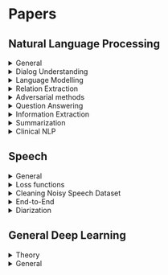 Papers
=================


## Natural Language Processing


<details><summary> General </summary>

[Natural Language Processing with Small Feed-Forward Networks](https://arxiv.org/pdf/1708.00214v1.pdf) (google 2017)

Shows that small shallow ffNN can achieve good results
Uses character embedding rather than word

**Explores:**  
Quantization  
Bloom Mapped word clusters  :punch:  
Selected features: character bigram features :punch:  
Pipelining(Using an auxiliary task)  

**For Diff NLP tasks**  
Language Identification  
POS tagging  
Word Segmentation  
Preordering  

[To Tune or Not to Tune?
Adapting Pretrained Representations to Diverse Tasks](https://www.aclweb.org/anthology/W19-4302.pdf) (Allen AI 2019)

 Notes:
- Compares finetunning and pretraining (combination of hidden layers reps) of ELMO and BERT for variety of tasks.
- Pretraining is better for ELMo and reverse is true for BERT when there is difference in alignment of source and target tasks,
	-  Measured similarity between target domains and source using Jensen-Shannon divergence based on term distributions
- No significant difference between them when the tasks are aligned
- Additional parameters (BILSTM final layer) help pretraining but hurt finetunning
- During finetunning they also looks at how each layer's rep change over time compared to pretrained rep; measured using:
	- diagnostic classifier:
		- classifier at each layer's representation
	- mutual informations (feasible with recent MI estimator ensemble dependency graph estimator (EDGE; 2018))
		- MI for single sentence classification if concentrated in the last layer
		- It gradually develop for pair sentence classification task
- Claims that LSTM are not good for pari sentence classficaiton task

</details>

<!--- --------------------------------- --------------------------------- --------------------------------- --------------------------------- --------------------------------- --------------------------------- --------------------------------- --->


<details><summary> Dialog Understanding </summary>
	
Dialog dataset:

- DSTC:
	- https://www.microsoft.com/en-us/research/event/dialog-state-tracking-challenge/
	- both human-human/computer dialogs (microsoft, 2017?)
	- with some disfluencies
- Coached Conversational Preference Elicitation (CCPE) (google, 2019):
	- https://ai.googleblog.com/2019/09/announcing-two-new-natural-language.html?m=1
	- human - human (personal assistant)
	- conversations about people’s movie preferences
	- include errors and disfluencies
	- collected using wizard of oz method
- Taskmaster-1 English dialog datasets (google, 2019):
	-  https://ai.googleblog.com/2019/09/announcing-two-new-natural-language.html?m=1
	- 7.7k written “self-dialog” entries and ~5.5k 2-person, spoken dialogs
	- human - human (personal assistant)
	- conversations about people’s movie preferences, ride ordering ...
	- include errors and disfluencies
	- collected using wizard of oz method
	- also have single human conversation (for managing cost, diversity, volume)
	
[Modelling and Detecting Decisions in Multi-party Dialogue](https://www.aclweb.org/anthology/W08-0125) (stanford 2008)

Related work:
- action words detection (Purver et al., 2007)
- detecting decisions Hsueh and Moore (2007b)

Propose a hierachial approach to detect subclasses and combine them
"Our
scheme distinguishes among three main decision dialogue act (DDA) classes: issue (I), resolution (R),
and agreement (A). Class R is further subdivided into
resolution proposal (RP) and resolution restatement
(RR). "

1 ."We first train one independent sub-classifier for
the identification of each of our DDA classes,
using features derived from the properties of
the utterances in context"

2. "To detect decision sub-dialogues, we then train
a super-classifier, whose features are the hypothesized class labels and confidence scores from the sub-classifiers, over a suitable window." "The super-classifier is then able to “correct” the
DDA classes hypothesized by the sub-classifiers on
the basis of richer contextual information: if a DA is
classified as positive by a sub-classifier, but negative
by the super-classifier, then this sub-classification is
“corrected”, i.e. it is changed to negative"

40 meetings from AMI corpus were labelled. Used features like Utterance, Prosodic, DA (AMI dialog acts), Speaker and Context.
Assume we have information on speaker labels, general dialog acts.

</details>

<!--- --------------------------------- --------------------------------- --------------------------------- --------------------------------- --------------------------------- --------------------------------- --------------------------------- --->



<details><summary> Language Modelling </summary>

- **Types**
	- Auto Regressive
		- Use multiplicative factorization to model prob.
		- Unidirectional
		- Examples:
			- GPT
			- Transformer-XL
	- Denoising
		- Introduces noise to model prob.
		- Sometimes use conditional independence assumption when having more than one corrupted inputs
		- Examples:
			- Bert
	- AR + Denoising
		- Examples:
			- XLNet

- **Important Ones**
	- ELMO
		- Pros
		- Cons
			- concatenate forward and backward language models in a shallow manner, which is not sufficient for modeling deep interactions between the two directio


[Deep contextualized word representations](https://arxiv.org/pdf/1802.05365.pdf) (Allen, 2018)
- The embeddings are learned functions of bi-directional LM
- Coupled LM (forward + backward) objective function is used to capture context-dependent representations
- Exposing all the internal representation of the model makes it flexible in choosing the correct level of representation for the task

Related work:
- ELMo outperforms CoVe which computes contextualized representations using neural machine translation encoder
- ELMo switches between different words ends seamlessly unlike previous work which switch by classify each word into different sense before finding the vector 
 
Working:
- Similar to previous work, we start by context independent representations via CNN over characters.  
- Then we use bi-directional LSTM layers to find the probability of predicting token k given context with softmax
- Task-specific representations are then created using hidden vector representations LSTM layers, these are concatenated with CNN representations to get task enhanced ELMo vectors
- Dropbox, residual connections and weight regulations are used during training

In some cases:
- For the ones with attention in task-RNN, when adding task specific representation to the final output layer of task-RNN helps improve the performance
- Fine tuning bidirectional LM on domain specific data leads to significant drop in perplexity and increase in downstream task performance.

Different downstream tasks prefer different LSTM layer’s output (depending on the nature of the task)

[Attention Is All You Need](https://arxiv.org/abs/1706.03762) (Google 2017)

Model:
- encoder: multi-attention + residual + ff
- decoder: decoder multi-attention + residual + encoder-decoder multiattention + position-wise ff
	- decoder self-attention:
		- modified to prevent attending subsequent positions (Maksing)
		- output embeddigns are offest by one => uses knowledge from output positions <i
- Position-wise FF is more like 1-d conv layer
- softmax: 
	- embedder share weight with pre-softmax layer
- scaled dot product attention
	- Q, K, V are linear projections of hidden state sequences
	- ith attention head (output value) if calculating by again liearly projecting Q, K, V to a lower dimentions space, then calculating attention
	- all the heads are concatenated and projected to get the final value
	- encoder-decoder attention uses Q from decoder and K, V from encoder
- sinusoidal position embedding (better to handle longer input during testing)
	- gives model temporal cues or bias on where to attend
	- added to the input embeedings at the bottom of the encoder-decoder stack (encoder's input)
- dropout: residual dropout and while adding position encoding with embeddings
- label smoothing: helps accuraccy but not perplexity :punch:

Testing:
- sometimes use checkpoint averaging during testing :punch:
- performs well on machine translation and english consistuency parsing 
- better than encoder-decoder and conv models
- base model dim=512 N=6
- large model dim=1024 N=6
- higher/lower number of multi-head is bad
- dropout helps

[Transformer-XL: Attentive Language Models Beyond a Fixed-Length Context](https://arxiv.org/abs/1901.02860) (Google, CMU, 2019)

Aim:
- solve context fragmentation
- 80% longer context thatn RNNs

Notes:
- cacheing hidden states is analogous to memory networks
- freeze (stop gradient) of previous segment's hidden state at layer n-1 is used along with current segment's hidden state at layer n-1 (concat) in layer n.
	- hence maximum length of the context is propotional to the number of layers = O(NxL)
- using relative positional embedding instead of absolute to incorporate the information about different segments.
	- to do this we add the relative positional embeddings directly to the attention
	- modified with matrix algebra
	
Questions:
- use cached hidden states for both encoder and decoder?


Related work:
- speeding up softmax graves 2016a :punch:
- enridhing ouptut distribution 
- improving regularization and optimization algorithm
- LSTM uses 200 context words on average



</details>


<!--- --------------------------------- --------------------------------- --------------------------------- --------------------------------- --------------------------------- --------------------------------- --------------------------------- --->




<details><summary> Relation Extraction </summary>
https://arxiv.org/pdf/1606.09370.pdf
https://github.com/thunlp/NREPapers
</details>



<!--- --------------------------------- --------------------------------- --------------------------------- --------------------------------- --------------------------------- --------------------------------- --------------------------------- --->



<details><summary> Adversarial methods </summary>

[ADVERSARIAL TRAINING METHODS FOR SEMI-SUPERVISED TEXT CLASSIFICATION](https://openreview.net/pdf?id=r1X3g2_xl) (2017, Google Brain and Kyoto Univ)

Notes:
- use adversatial sample and virtual adversarial samples to regularize.
- adversatial sample: adding a peturbation r, that max p(y|x+r;theta)
	- making model robust to worst case peturbation at x
	- use linearization to solve for x using gradient descent
- vir. adversatial sample: adding a peturbation r, that max KL [p(.|x;theta) || p(.|x+r;theta)]
	- make the model resistant to perturbations in directions to which it is most sensitive on the current model
	- solve with approximation using back prop.
- applied on word embeddings instead of words since they are discrete


Analysis:
- The embeddinds are able to push the distance between workds like good and bad
- increases the model's performance marginally
- better than applying random noise 
	- random noise on average are orthogaonal to cost which hwere we maximize the cost with peturbations
- Adversarial is better than vir. Adversarial if the input is noisy/small
- vir. Adversarial is better on other cases (observed in a secret work) calculated in an unsupervised way
- combining both improves better than individual increases

Related work:
- "Adversarial and virtual adversarial training resemble some semi-supervised or transductive SVM
approaches (Joachims, 1999; Chapelle & Zien, 2005; Collobert et al., 2006; Belkin et al., 2006) in
that both families of methods push the decision boundary far from training examples (or in the case
of transductive SVMs, test examples). However, adversarial training methods insist on margins on
the input space , while SVMs insist on margins on the feature space defined by the kernel function.
This property allows adversarial training methods to achieve the models with a more flexible function
on the space where the margins are imposed"


</details>
<!--- --------------------------------- --------------------------------- --------------------------------- --------------------------------- --------------------------------- --------------------------------- --------------------------------- --->


<details><summary> Question Answering </summary>
	
Metrics:
- Answer Generation (span)
	- F1
	- EM
- Answer Generation (abstractive)
	- Rouge-L
	- Phrase aware evaluations (pa-BLUE)
	-  the cosine similarity
between bag-of-words embedding of the query and
the candidate span using pre-trained GloVe word
embeddings
- Question Generation
	- Blue
	- QA_F1
	- PPL
- Numeric Answers:
	- F1

Datasets:
- Narrative QA
	- Human generated
- SQuaD/SearchQA
	- span
- DuReader
	- Human Generated
- MS MARCO
	- Human Generated
- Race/ARC
	- Multiple Choice
- MultiQA
	- ?
- QUOREF:
	- Span
- TREC: QA and Question  Classification
	- https://cogcomp.seas.upenn.edu/Data/QA/QC/
	- https://cogcomp.seas.upenn.edu/Data/QA/

In light of recent work exposing predictive artifacts in crowdsourced NLP datasets (Gururangan
et al., 2018; Kaushik and Lipton, 2018, inter alia),
we estimate the effect of predictive artifacts by
training BERT QA and XLNet QA to predict a single start and end index given only the passage as
input (passage-only).


[A Generative Approach to Question Answering](https://arxiv.org/pdf/1711.06238.pdf) (Microsoft, 2018)

Notes:
- pointer generator applied to QA
- abstractive QA
- Uses GRU instead of LSTM


[Learning to Collaborate for Question Answering and Asking](https://www.aclweb.org/anthology/N18-1141/) (Microsoft, 2018)

Notes:
- use QG to improve QA 
- use QA to improve QG
- generalizing GAN and GDAN
:punch:

[GENERATIVE QUESTION ANSWERING: LEARNING TO
ANSWER THE WHOLE QUESTION](https://openreview.net/pdf?id=Bkx0RjA9tX) (FB, 2019)

Notes
- generative models of joint distribution of questions and answers.
- trained to expain the whole question
- learn priors over answers, generate question given answer (conditional lm)
- works on text and image domains
- using a biased training data model works well on adversarial testing data

:punch:

[Adversarial Domain Adaptation for Machine Reading Comprehension](https://arxiv.org/pdf/1908.09209.pdf) (Microsoft, 2019)

Unsupervised domain transfer
Notes:
- Generate pseudo question for unlabelled passages
- domain classifier

Models:
- pointer gen for question generations
- span based answer classifier
- binary discriminator for Domain classifier

[SynNet](https://arxiv.org/abs/1706.09789) (Microsoft, 2017)

[DYNAMIC COATTENTION NETWORKS FOR QUESTION ANSWERING](https://arxiv.org/pdf/1611.01604.pdf) (salesforce research, 2018)

The paper claims that previously proposed single-pass nature models does not recover from local maximas.

Network:
- Dynamic attention Network fuse codependent representation of question and document 
- Dynamic Point decoder iterate over potential answer spans  
- has a big improvement on squad dataset  
 
Implementation:
- The question and passage share the same lstm encoder  
- the question encodings are non-linearly projected to account for variation in the encoding spaces
- Coattention mechanism attends over the question and document simultaneously then finally fuse their attention contexts  
- Coattention was previously proposed in 2016 
- Dynamic decoder is similar to a state machine whose state is maintained by a lstm-based encoder 
- “During each iteration, the decoder updates its state taking into account the coattention encoding corresponding to current estimates of the start and end positions, and produces, via a multilayer neural network, new estimates of the start and end positions” 
- Highway maxout network which is a combination of previously proposed MaxOut networks in 2013 and Highway networks in 2015.
- “The intuition behind using such model is that the QA task consists of multiple question types and document topics. These variations may require different models to estimate the answer span. Maxout provides a simple and effective way to pool across multiple model variations.”

Notes:
- Sentinel vectors are randomly initialized and optimized during training :punch:
- Dropouts where used 
- “There is no notable performance degradation for longer documents and questions contrary to our expectations. “
- “The DCN, like other models, is adept at “when” questions and struggles with the more complex “why” questions.”
- “we observe that when the model is wrong, its mistakes tend to have the correct “answer type” (eg. person for a “who” question, method for a “how” question) and the answer boundaries encapsulate a well-defined phrase.”

Related work:
- Dynamic chunk reader (2016):
	- “A neural reading comprehension model that extracts a set of answer candidates of variable lengths from the document and ranks them to answer the question.”
	- 71.0 % in squad


	
[MACHINE COMPREHENSION USING MATCH-LSTM AND ANSWER POINTER](https://arxiv.org/pdf/1608.07905.pdf) (singapore management univ. 2017)

 64.7 exact match score, word level F1 73.7% with single model on SQuAD dataset

- Match lstm model was originally proposed for textual entailment problem.
- Here we choose the question as the premise and the  passage has the hypothesis.
- After the match lstm, they use pointers via a sequence model or boundary model for the question answering problem

The network consists of three layers
- The first layer is the lstm pre-processing layer. It has two unidirectional lstm models each operating on the passage and the question.
- Match lstm has two unidirectional lstm Networks
	- The forward unidirectional lstm takes the hidden state representation of the passage at position i concatenated with the weighted version of the question as input. During the attention mechanics it uses the hidden State representation of i - 1. In Backward lstm we do similar processing.
	- At the end of the second model, we concatenate the hidden state vectors from the forward and backward lstm Network into a matrix.
- Pointer network:
	- In the sequence model part, we have a special value at p + 1 which indicate the stopping of answer generation  
	- The pointer network has an lstm followed by an attention mechanism. The attention mechanism takes the last hidden state from the lstm, hidden state matrix from the previous model, to generate the probability of position i from the passage to be the answer 
	- The boundary model produces start and the end position of the answer

Loss: the negative log-likelihood function

- used word embeddings from glove to initialize the model (not updated during training)
- Boundary method works better than the sequence method
- During the prediction phase, they limit the size of the span. Using bi-directional network the pre-processing face as well as the answer generator part helps
- They further extend the boundary method by introducing a global search algorithm which looks at all the probabilities for the start and end word and selects the one with the highest product.
- Longer answers are hard to predict 
- Performance trend: When> (what= which = where) > why, because of the diverse possible answers for ‘why’ questions.
- " Note that in the development set and the test set each question has
around three ground truth answers. F1 scores with the best matching answers are used to compute
the average F1 score."

	
[Text Understanding with the Attention Sum Reader Network](https://arxiv.org/pdf/1603.01547.pdf) (IBM Watson, 2016)

Uses CNN/Daily Mail and Children's Book Test. Generate lots of one word QA data from summaries.

Intuitively, our model is structured as follows:
1. We compute a vector embedding of the query.
2. We compute a vector embedding of each individual word in the context of the whole document (contextual embedding).
3. Using a dot product between the question embedding and the contextual embedding of each occurrence of a candidate answer in the document, we select the most likely answer.

Notes:
- Very simple model based on pointers idea. Does not compute a fixed length representation of the document like usual models. They claim blending is bad when there are multiple similar candidates.
- Also accounts for same word occuring multiple times in the input which pointer network does not.
- Log likelihood loss
- Masks named entities with unique tags per example which are randomly shuffled.

Results:
- Performance decreases as the input lenght and the number of candidates increase.
- Performance increase if the correct answer is likely to occur frequenctly. this is because we sum the scores for each occurance.

Related work:
- 2015 Attentive reader: 
	- compute a fixed length embedding of the document
	- computes a joint query m, and doc representation with a non-linear fn
	- m is compared against condidates and scored

- 2015 Impatient Readers:
	- :punch:
	- Impatient Reader computes attention over the document after reading every word
	of the query. 

- chen 2016:
	- modified version of attentive reader
	- performs significantly better than the original

- memNNs 2015:
	- window memory + self supervision - similar performance


[A Joint Model for Question Answering and Question Generation](https://arxiv.org/pdf/1706.01450.pdf) (Microsoft, 2017)

Notes:
- Model both question answering and question generation
- Question generation is usually abstractive task, and more than one question can be found given an answer and document.
- Modeled both using pointer-softmax + seq-to-seq
- Input: document, quesiton/answer sentences, question gen mode?, answer gen mode? 

Encoder:
- word + character level embeddings for both condition and document
- in a-gen mode we use hidden states from document and condition
- in q-gen mode we use hidden states from document and use extractive condition encoding hidden state (To better encode the condition, we also extract the encodings of the document words that appear in the condition
sequence. This procedure is particularly helpful in q-gen
mode, where the condition (answer) sequence is typically
extractive. These extracted vectors are then fed into a condition aggregation BiLSTM to produce the extractive condition encoding"

Decoder:
- pointer-generator kind decoder

Baselines:
- A-gen: Match lstms
- proposed model trained only for A-gen
- proposed model trained only for Q-gen


</details>




<!--- --------------------------------- --------------------------------- --------------------------------- --------------------------------- --------------------------------- --------------------------------- --------------------------------- --->



<details><summary> Information Extraction </summary>

Types:
- Event Extraction:
	- that it can have several event
types and multiple events per input.
- Information Extraction:
	- In general we assume, we only have a single event type and assume
there is zero or one event mentioned in the input,
which is an easier task

Datasets
- IE Datasets:
	- ATIS:
	  - ~5k training, ~900 testing
	  - natural language requests to a simulated airline booking system
	  - Each word is labeled with one of several classes, e.g. departure city, arrival city, cost, etc.
	- MIT restaurant:
		- ~7600 train, ~1500 testing
		- Ratings and amenities
		- 10 fields
	- Movie corpus:
		- ~9700 train, ~2400 testing
		- Actors and plots
		- 8 fields
	- Above 3 contains token-level labels in BIO format
- EE datasets:
	- ACE 2005 dataset:
		- :punch:

Approaches:
- Closed or Traditional IE:
	- purely supervised learning with engineered word-level and syntactic features
	- weakly supervised multiple-instance learning:
		- where negative examples are automatically generated from non-annotated entity pairs within a
	sentence. 
		- small size of many annotated datasets: bootstrapping supervised systems from a high-precision
	seed patterns
		- Some contributions brought this approach to the extreme, with
	**self-training methods** that automatically generate their own training data
		- One of the major issues with semi-supervised approaches, both bootstrapped
	and self-supervised, is **semantic drift**, which occurs when erroneous patterns are
	learnt and lead to erroneous triples which, in turn, generate problematic patterns
	where the meaning of the original pattern is substantially altered.
		- NELL “never-ending learning” paradigm.
	- distant supervision paradigm:
		- distantly supervised systems generate a lot of noisy pattern-based features using triples from (possibly human-contributed) knowledge resources, and then combine all these features using supervised classifiers.
	- Statistical Relational Learning paradigm:
		- to couple actual IE with relational inference over knowledge
	bases (Wang and Cohen, 2015), or leverage end-to-end deep neural network models
	to frame the relation extraction task
- Open IE:
	- not only is it fully unsupervised, but it does not even rely on a
	predefined entity or relation inventory at all. 
	- open and unconstrained extraction of an unspecified set of relations, which is not
	given as input, but rather obtained as a by-product of the extraction process. The
	sole input of an OIE system is a large, usually Web-scale, textual corpus.
	:punch:
- Universal schemas:
	- combination of open and closed IE
	- :punch:

[End-to-End Information Extraction without Token-Level Supervision](https://aclweb.org/anthology/W17-4606) (TUDenmark, Tradeshift 2017)

Code: https://github.com/rasmusbergpalm/e2e-ie-release

IE without token level labels using pointers \
Achieve results close to baseline which is uses token-level labels

Baseline:
- 2 layer, Bi-LSTM -> LSTM (128 hidden, 128 emb, Adam)
- BIO labels
- AITS F1: 0.9456

Data:
- Joined multiple output for single lable with commas (multiple diestination)
- Used frequent 10 labesl for ATIS, and all the labels from MIT and Movie corpus.
- prepend inputs with commas to get in the output, LOL

Proposed model:
- Different implementaiton that the originial pointers
- Output is content rather than the position :punch:
- 1 shared encoder
- K decoders one for each type of information to be  extracted
- The output at each time step is a probability distribution over one-hot encoded input.

Modifications:
- For restaraunt data:
	- the parametes were doubles and droupout was used
	- Added "summarizer LSTM" to each decoder ? :punch:
	- last hidden state of summ LSTM is appended to each input of the summarizer

Related work:
- EE model:
	- :punch: Nguyen et al. (2016)
- Generate word level tokens using searching similar words

Cons:
- can only produce words in the input, shouldnt normalize the input data (dates)


[Attend, Copy, Parse End-to-end information extraction from documents](https://arxiv.org/pdf/1812.07248.pdf) (Tradeshift 2017)

Extract information from images of business documents, invoices \ 
Uses images, words and the word's position to extract output strings \
Some modification in loss function and regularization which might be interesting :punch:


</details>




<!--- --------------------------------- --------------------------------- --------------------------------- --------------------------------- --------------------------------- --------------------------------- --------------------------------- --->




<details><summary> Summarization </summary>

http://nlpprogress.com/english/summarization.html

Datasets:
- Coversation Dataset: AMI corpus
- The Argumentative Dialogue Summary Corpus
(Misra et al. 2015) consist of 225 summaries, 5
different summaries produced by trained summarizers, of 45 dialogue excerpts on topics like gun
control, gay marriage, the death penalty and abortion. This was used for experiments and evaluations.
- CNN/Daily Mail Dataset
The dataset used by See et al. (2017) was the
CNN/Daily Mail dataset (Hermann et al., 2015;
Nallapati et al., 2016), which contains online
news articles (781 tokens on average) paired with
multi-sentence summaries (3.75 sentences or 56
tokens on average).
- The DUC corpus8
comes in two parts: the 2003
corpus consisting of 624 document, summary
pairs and the 2004 corpus consisting of 500 pairs.
- Gigaword corpus contains about 3.8M training examples

Compared to MT, here the target is shorter than the input, we want a lossy translation and one-to-one word level alignemnt is less obvious here

Two types of repetition avoidance:
- Intra-decoder attention as used in the above-mentioned paper, to let the decoder access its history (attending over all past decoder states).
- Coverage mechanism, which discourages repeatedly attending to the same area of the input sequence: See Get To The Point: Summarization with Pointer-Generator Networks by See and Manning for the coverage loss (note that the attention here incorporates the coverage vector in a different way).

Trends:
- Extractive sentence selection
- RL loss + ML loss
- Pointer generator
- coverage mechanism
- Intra-decoder attention
- Embedding sharing across encoder, decoder input, and decoder output.
- Initialization with pre-trained word embeddings.
- Teacher forcing ratio.


[ABSTRACTIVE DIALOGUE SUMMARIZATION WITH
SENTENCE-GATED MODELING OPTIMIZED BY DIALOGUE ACTS](https://www.csie.ntu.edu.tw/~yvchen/doc/SLT18_DialSum.pdf) (NTU, 2018)

Notes:
- combines dialog acts classification and dialog summarization task to improve the later on AMI corpus
- good related work on 
	- discourse information classification
	- speech summarization
	- dialog act classification
	- dialog datasets

:punch:

[A Unified Model for Extractive and Abstractive Summarization
using Inconsistency Loss](https://arxiv.org/pdf/1805.06266.pdf) (NTSU, 2018)

Notes:
- combines extractive and abstractive summarization
- hierachial attention in pointer (sentence level attention guide which words can be copied) :punch:
- inconsistency loss between two levels of attention

:punch:

[Automatic Community Creation for Abstractive Spoken Conversation Summarization](https://www.aclweb.org/anthology/W17-4506) (Italy, 2017)

Poorly written paper. \
This paper focuses on Template based summarization which needs links between summary and conversation (we need this anyway). \
Describes a way to find links from human generated summary and conversation which can be used for training.

Pipeline: Community creation, template generation, ranker training, and summary generation components.

Template generation: Generate templates from summaries by (POS tagging -> dependency parsing -> wordnet -> clustering -> word graph algorithm

Community creation: Similar to topic extraction. Here they explore different way to cluster sentences

Summary generation: topic segmentation, template identification (for each topic I guess), extract slot fillers, fill the template with fillers

Sentence Ranking: Ranking filled template sentences with n-grams pos and tokens. This is dont to prevent repetetion of information.


[A Neural Attention Model for Sentence Summarization](https://aclweb.org/anthology/D15-1044) (FB, 2015)

Dataset: headline generation in Gigaword 4 million articles and DUC-2004,2003 shared task \
One of the first good deep learning based abstractive summarization paper

The model shows significant performance gains on the DUC-2004 shared task compared with several strong baselines.

attention-based encoder + beam-search decoder \
Fixed vocabulary \
Output length is fixed \
Abstractive summarization = finding optimal sequence of N words from vocaublary \
Extractive summarization = finding optimal sequence of N words from input (this can be sentence compression if we place constrains on the output sequence order) \
Here they generate yi+1 using input x, and previous c window summary yc by using conditional log prob and markov assumption. \
Modelling the local conditional distribution. -> conditional language model (neutal machine translation) \

Neural machin translation: models the distribution directly instead of spliting and estimating individually. \

Here the encoder takes yc and x as input to produce prob of yi+1.

They consider:
- bag-of-words enc
- conv encoder
- attention enc

Decoding:
- viterbi decoding, is tractable but takes a lot of time.
- replace argmax with greedy/deterministic approaches- although bad is effective and fast.
- beam serch is an comprimise between the two (here it is simpler than phrase-based MT)

Extension:
- this is bad for unseen proper nouns 
- To solve this they add additional feature to the final word probability and combine them with weight to get the final score. 
- these features encourage using a word from the input.

"The minibatches
are grouped by input length. After each epoch, we
renormalize the embedding tables"


[Abstractive Text Summarization using Sequence-to-sequence RNNs and Beyond](https://arxiv.org/pdf/1602.06023.pdf) (IBM, 2016)

Gigaword, DUC, CNN daily mail

Attentional EncoderDecoder Recurrent Neural Networks \
We
propose several novel models that address
critical problems in summarization that
are not adequately modeled by the basic
architecture, such as modeling key-words,
capturing the hierarchy of sentence-toword structure, and emitting words that
are rare or unseen at training time.

Basic model:
- The encoder consists of a bidirectional GRU-RNN
- decoder
consists of a uni-directional GRU-RNN with the
same hidden-state size as that of the encoder
-  attention mechanism over the source-hidden
states and a soft-max layer over target vocabulary to generate word
- Large vocabulary trick: decoder-vocabulary of each mini-batch is restricted to words in the source documents of that
batch.
- In addition, the most frequent words in the
target dictionary are added until the vocabulary
reaches a fixed size.
- reduces softmax size (computational bottle-neck) and helps modelling by restricting vocab

Extensions:
- Keyword capturing: word-embeddings-based representation of the input document and capture additional linguistic features for encoder
- Switching Generator-Pointer
- Hierarchical Document
Structure with Hierarchical Attention: if source is long: bi-dir RNNs on the source side, one at the word level
and the other at the sentence level. The attention
mechanism operates at both levels simultaneously.
- sentence positional embedding
- If the summary is long there is a repetition problem- Use temporal attention to solve it "keeps track of past attentional weights
of the decoder and expliticly discourages it from
attending to the same parts of the document in future time steps"

[Get To The Point: Summarization with Pointer-Generator Networks](https://arxiv.org/pdf/1704.04368.pdf) (brain, 2017)

A subset of IBM, 2016 paper. Explores pointer generator and coverage mechanism. \
Scores are better than their paper though: 
"Those works train their pointer components to activate only for out-of-vocabulary words
or named entities (whereas we allow our model to
freely learn when to use the pointer), and they do
not mix the probabilities from the copy distribution and the vocabulary distribution. We believe
the mixture approach described here is better for
abstractive summarization"


[Controlling Decoding for More Abstractive Summaries with Copy-Based Networks](https://arxiv.org/abs/1803.07038) (stonybrook ,2018)

:punch:

analysis on pointer-generators

[A DEEP REINFORCED MODEL FOR ABSTRACTIVE SUMMARIZATION](https://arxiv.org/pdf/1705.04304.pdf) (salesforce 2017)

RL loss + ML loss \
uses pointers too

:punch:

[Generative Adversarial Network for Abstractive Text Summarization.](https://arxiv.org/pdf/1711.09357.pdf) (china, 2017)

G: attention + pointer generator network

1. Train G till -- more realistic and high quality summaries
2. Train and fix D
3. Train G

D: CNN + max-overtime pooling

G: loss = policy gradient + maximum likliehood \
pg: REINFORCE algorithm and take the estimated probability of being human generated by the discriminator D as the reward -- Since the Discriminator can only score a fully generated sequence, following (Yu et al. 2016), we use Monte Carlo Tree Search (MCTS) to evaluate the reward for an intermediate state :punch:

D: usuall loss

Added Trigram avoidance and quotation weight alleviation


[Toward Controlled Generation of Text](https://arxiv.org/pdf/1703.00955.pdf) (CMU, 2018)

"Very few recent attempts of
using VAEs (Bowman et al., 2015; Tang et al., 2016) and
GANs (Yu et al., 2017; Zhang et al., 2016) have been made
to investigate generic text generation, while their generated
text is largely randomized and uncontrollable. -- we focus on generating realistic sentences,
whose attributes can be controlled by learning disentangled
latent representations"

Challenges:
- "A first challenge comes from the discrete nature of text
samples. The resulting non-differentiability hinders the use
of global discriminators that assess generated samples and
back-propagate gradients to guide the optimization of generators
in a holistic manner, as shown to be highly effective
in continuous image generation and representation modeling"
- "Another challenge for controllable generation relates to
learning disentangled latent representations. Interpretability
expects each part of the latent representation to govern
and only focus on one aspect of the samples. "

Contributions:
- "We base our generator on VAEs in combination
with holistic discriminators of attributes for effective imposition
of structures on the latent code."
- "End-to-end optimization
is enabled with differentiable softmax approximation"
- "The probabilistic encoder of VAE also functions
as an additional discriminator to capture variations
of implicitly modeled aspects, and guide the generator to
avoid entanglement during attribute code manipulation"
- "our method enables to use separate
datasets, one with annotated sentiment and the other with
tense labels"



[Summarization of Spoken Language—Challenges, Methods, and Prospects](www.cs.cmu.edu/~./zechner/ezine.ps) (CMU 2002)

Types:
- extracts vs abstracts
- indicative vs informative
- generic vs query-driven
- single vs multi-document
- background vs just-the-news
- single vs multiple topic
- single vs multi-speaker
- text vs multi-modal
- selecting sentences/clauses vs condensing within sentences

challenges:
- disfluencies
- identifying units
- cross-speaker coherence and distributed information
- speech recognition errors

prosody-based emphasis detection :punch:



[Bottom-Up Abstractive Summarization](https://arxiv.org/pdf/1808.10792.pdf) (Harvard, 2018)

Notes:
- Bottom-up attention + abstractive summ
- Content selection: Making constraints on which tokens can be copied
- Data effiecient: <1% training data to get good results

Content selections:
- lit shows that using word rep is better for sequence tagging
- content selection using embeddings is trained seperately
- when computing copying attention using only words from content selection

Model:
- add coverage penalty
- Length normalization to generate longer sents
- Dropout in ELMo and not in model
- gradient clipping
- CopyTransformer
	- Randomly choose on attention-head to get copy distribution

Obeservations:
- Decrease in Rouge-2 score indicates lack of fluency and gramaticality of sents
- increase in % of copied words after content selection
- Performed analysis via POS tagging on generate sents
	- higher no. of tense/form varied verbs (from the source)
	- higher no. of morphologically varied nouns from source 


Related word:
- Non-neural
	- select text then compress
- Extractive
	- extracting then ordering sents (often overextracts)
	- word level extractive (not grammatical)
	- key phrase extraction (not grammatical but match with human summarization)
- Abstractive
	- Pointer Gen
	- + Coverage/trigram repetetion avoidance
	- + RL-based training (slow and difficult to tune)
- Abs + ext
	- select document then abs sum
		- two pass
	- Read in two pass and first pass's bias during second pass
	- hier attention
	- generate keywords to guide summarization
	- loss function to include specific keywords
	- content selection on sent level
	- extract sents then compress them
	- graph attention to attend one sents at a time
	- modulating atttnetion based on how likely a sent is included in the summ

</details>






<!--- --------------------------------- --------------------------------- --------------------------------- --------------------------------- --------------------------------- --------------------------------- --------------------------------- --->






<details><summary> Clinical NLP </summary>

[GRAM: Graph-based Attention Model for Healthcare Representation Learning](https://arxiv.org/abs/1611.07012) (GaTech, 2016)

supplements electronic health records (EHR) with hierarchical information inherent to medical ontologies
GRAM represents a medical concept as a combination of its ancestors in the ontology via an attention mechanism.
Testing on rare disease prediction and heart failure.

medical codes as DAG, then use embedding for all leaf nodes (nodes with meaning full concepts) and visit one-hot embedding to generate a vist vector (process incoporates attention mechanism). Finally use the vist vector to predict stuff.


[Revealing the Structure of Medical Dictations with Conditional Random Fields](http://www.aclweb.org/anthology/D08-1001) (2008, medical univ vienna) [Identifying Segment Topics in Medical Dictations](http://www.aclweb.org/anthology/W09-0503) (2009, medical univ vienna)

Formatting the dictations considering structure and formating guidelines

related to:
* Linear text segmentation :punch: Lamprier 2008
* text classification for section detection
* dynamic programing methods for formating :punch: Matsuov 2003

mapping annotated data to dicatations need care for repeted words, punctuation, recog errors and meta instructions
hand coded features for each time step

Classifiers:
* CRFs based multiple label chains: BIO tagging without Outside label
  - Better accuraccy but high training time
* SVM based multi class
  - Lower accuraccy wuth small training time

Can Combine both the approaches by using results of SVM as input to CRFs


[Deep EHR: A Survey of Recent Advances on Deep Learning Techniques for Electronic Health Record (EHR) Analysis](https://arxiv.org/pdf/1706.03446.pdf) (UofF 2017)

types of EHRs:
* basic EHRs without clinical notes
* basic EHRs with clinical notes
* comprehensice systems
* tagging using HMM (generative), CRFs (discriminative) and multilable classification

EHR Information Extraction (IE): Extracting information from clinical notes which is unstructed
* Single Concept Extraction: Tag each words into categories
  - RNNs out perform CRFs
* Temporal Event Extraction: Notion of time to extracted EHR concepts
  - RNNs perform okish
* Relation Extraction: Relation between EHR concepts
  - Autoencoder generated inputs to CRFs -> sofart
* Abbreviation Expansion: 
  - custom word embedding using medical articles

EHR Representation Learning: mapping codes for medical concepts
* concept representation: learn EHR concept vetors to capture similarities and clusters in medical clusters using sparse medical codes
  - Embeddings
  - Latent Encoding: AEs, RBMs are better at encoding
* Patient Representation: Getting vector representations of patients
  - embeddings or AEs (on ordered sequences of codes)
    - can be used to predict unplanned visits
    - [Med2Vec](#med2vec)
  - LDAs on clinical notes
  - Embeddings
    - Sentence embedding on clinical notes
    - patient temporal diagnosis (better than the intervention codes)
    - intervention codes
* Outcome Prediction:
  - Static or one-time prediction: using data from single encounter
    - classification using embeddings (best)
    - embeddings learned from full EHR data is better than using diagnostic codes
  - temporal outcome prediction: over a period of time
    - CNN on temporal matrices of medical codes
    - LSTMs (target replication and auxiliary targets :punch: paperref49)
    - Predicting Doctor's behavior
    - Postoperative responses
* Computational Phenotyping: better disease descriptions from data
  - New phenotype discovery
    - AEs on raw data
    - CNN and patient representation
  - improving existing definitions: 
    - using supervise learning
    - LSTMs
* Clinical Data De-identification: removing personal data from clinical data in EHR
  - LSTM with character level + word level embeddings
  - ensemble of RBMs
  - NERs
  
Interpretability: clinical domain transparency is important  
linear models still dominate clinical informatics  
lack of interpretability is a imp limitation
* Maximum activation: in image processing
* Constraints: 
  - [Med2Vec](#med2vec)  
  - non-negativity on learned code representions then examining k most significant elements
  - non-neg on weights
  - structural smoothness by using hierachial features :punch: paperref23
* Qualitative clustering: 
  - visualization using t-SNE
* Mimic Learning
  - Train a new model using data and deep net

Summary and future work:
* Data hetrogenity: (text, codes, billing info, demographics)
* Irregular measure: varying time scale
* Clinical text: difficult to use
  - Extracting structure
    - [Medical entity identificaion](#medent), 
    - [medical event det](#medevent),
    - paperref34 Ner in clinical text :punch:
    - [Clinical temporal information extraction](#clintemp)
    - [Clinical relation extraction](#clinrel)
    - [Learning embeddings for clinical abbr expansion](#clinabbr)
* patient de-identification
* Benchmarks: Different dataset used in diff works
* Interpretability

:punch: incremental training prcedure (adding neurons to the final layer)


[“Exploiting Task-Oriented Resources to Learn Word Embeddings for Clinical Abbreviation Expansion](https://nlp.cs.rpi.edu/paper/bionlp15.pdf) RPI, 2015

Abbr are ambiguous especially in intensive care  
embedding for abbr and their expansion should have similar embedding

:trollface:


[Brundlefly at SemEval-2016 Task 12: Recurrent Neural Networks vs. Joint Inference for Clinical Temporal Information Extraction](https://arxiv.org/pdf/1606.01433.pdf) Stanford 2016

phase 1: text span of time and event expression in clinical notes  
  - joint inference-based approach outperform naive RNN
  - timeline ordering of all events in a document
  - Using DeepDive framework (zhang 2015) :boom:  

phase 2: relation btw an event and its parent document creation time
  - combination of data canonization and distance supervision rules  
 
rel Event:
* crf for taggind and svm for recog of event attr  
rel TIMEX:
* rule based + ML  
rel TLink:
* crf, ml
rel with NN are the best
  
:trollface:


[“Clinical Relation Extraction with Deep Learning](https://pdfs.semanticscholar.org/7fac/52a9b0f96fcee6972cc6ac4687068442aee8.pdf) Harbin China 2016

Relations between medical concepts  
Concept identification (NER) -> relation classification using CRFs

Relations:
* problem-treatment
  - treatment imporves problem
  - ...
* problem-test
  - test reveals problem
  - ...
* problem-problem
  - problem incdicates problem 
  - ...

:trollface:


[Structured prediction models for RNN based sequence labeling in clinical text](https://arxiv.org/abs/1608.00612) UofM, Aug 2016

Extraction of medical entities such as medication, indication, and side-effects from EHR narratives  
RNN based feature extractors  
Model CRF pairwise potentials using NN

Usually ppl use CRFs, HMMs, NN for information extraction from unstructed text  
Graphical models predict entire label sequence jointly but require hand crafted features for good results  
NN can find patterns but predict word label in isolation

Huang et al. 2015 combined CRFs and NN for NERs :punch: :boom: (not good on exact phrase labelling)

Challenges: 
* extraction of exact medical term is important
* Long tail stuffs are also important
* Long term dependencies between text terms

** Private dataset?

models:
* m1: embedding + Bi-LSTM + softmax (baseline)
* m2: embedding + Bi-LSTM -> CRF  
unary potential (lstm output) + binary potential (matrix)
using matrix is bad (long tail)   
* m3: embedding + Bi-LSTM -> CRF (pairwise modelling) 
1D CNN (2\*1) for modelling binary potential  
* m4: Approximate skip-chain CRF  
skip-chain to get long term dep :punch: sutton & mccallum 2006  
Exact inference is intractable -> approx sol  
every iteration of grad des need multiple Belief propagation loop iteration -> costly  
lin et al, 2015 :punch: solves it... this paper uses a variation of lin's work  
:boom: read more  

Labels
* Medical event
  - drug name
  - disease
  - ... 
* Attributes
  - severity
  - routine
  - ...
  
Skip-Chain CRF Precision - 0.8210 for strict and 0.8632 for relaxed evaluation

Sentence Level RNN


[Bidirectional RNN for Medical Event Detection in Electronic Health Records](http://www.aclweb.org/anthology/N16-1056) UofM, June 2016

SofArt uses CRFs  
Obj: RNNs outperform CRFs for medication, diagnosis and adverse drug event

EHRs are noisy, have incomplete sentences/phrases, and irregular use of language, have lots of abber ...   
graphical model does not use long term informations  

** good related work ** :boom:  
** Private dataset  ?   

Labels:
* Medication
  - Drugname, Dosage, Frequency, Duration and Route
* Disease
  - ADE, Indication, Other SSD, Severity

methods:
* emb + BiLSTM
* emb + GRU
* CRF-nocontext (BIO tagging scheme :punch: :boom:)
* CRF-context(context= 2 BoW rep of sentence) (BIO tagging scheme)

Both sentence and document level RNN

RNN > CRF
Best (GRU-document) recall (0.8126), precision (0.7938) and Fscore (0.8031)


[Multi-layer Representation Learning for Medical Concepts](https://arxiv.org/abs/1602.05568) Feb 2016, GaTech + children healthcare atlanta

diagnosis, procedure, and medication codes  
EHR database with >3m visits  
** What does other papers use ?  

Other baselines:  
* GloVe
  - uses global co-occurence matrix (sparse)
  - less computationally demading than skip gram
  - uses weighting function thus but might require large tunning effort
* stacked AE
* Skip gram :punch: paperref 25 (skipgram, 2013 > word2vec (2013))
  - goal is to find a rep for word wt such that we can predict the nearby words
  - Skip-gram tries to maximize the softmax probability of the inner product of the center word’s vector and its context word’s vectors
  - ppl used hierarchial sofmax and negatice sampling to get faster training
  
health care hand eng feature rep paperref 32 16 36 :punch:  

:boom:

[Extracting UMLS Concepts from Medical Text Using General and
Domain-Specific Deep Learning Models](https://arxiv.org/pdf/1910.01274.pdf) (Canada, 2019)

Outline:
- clinical NER on large number of classes
- MedMentions dataset which have more instances and categories than i2b2
- investigates Contextual vs. Non-Contextual Word Embeddings and various architectures
- investigates general vs trained embeddings
- BERT (NCBI BERT + trained on indomain dataset) + BiLSTM is better than ELMO + bi-LSTM + CRF and BERT + Linear final layer
- general (NCBI/BioBert) BERT and indomain BERT have different errors, hence stacking them improves performance a little
- Finetunning embeddings did not improve i2b2 task by a significan amount as it is very simple
- MedMentions need more info from context than i2b2 because about 8% of the entities have overlapping categories in MedMentions


Paper has good analysis and extensive comparisons 

</details>




<!--- --------------------------------- --------------------------------- --------------------------------- --------------------------------- --------------------------------- --------------------------------- --------------------------------- --->
<!--- --------------------------------- --------------------------------- --------------------------------- --------------------------------- --------------------------------- --------------------------------- --------------------------------- --->
<!--- --------------------------------- --------------------------------- --------------------------------- --------------------------------- --------------------------------- --------------------------------- --------------------------------- --->




## Speech



<details><summary> General </summary>


[A time delay neural network architecture for efficient modeling of long temporal contexts](speak.clsp.jhu.edu/uploads/publications/papers/1048_pdf.pdf) (Povey, 2015)    +
[JHU ASPIRE SYSTEM : ROBUST LVCSR WITH TDNNS, IVECTOR adaptation and RNN-LMs](https://www.danielpovey.com/files/2015_asru_aspire.pdf) (Povey, 2015)

3-fold reduced frame rate \
TDNN faster than rnns because of parallizations and subsampling \
data augumentation using reverberation, speed peturbation (not helpful) and volume peturbation (multi-condition training is very important)

iVector features: 
- normalize test with training stats
- iVector extraction in this dataset doesnt do well if the speech segment contains even a small part of silence (use VAD or two-pass decoding to remove it)

TDBB trained with greedy layer-wise supervised training on 18 gpus with model averaging techniques \
Trained using sMBR with MPE + insertion penality error \
GMM-HMM AM model used to generate CD state alignments

Used CMUdict for training lexicons with multiple pronunciations also modelling inter-word silences \
3-gram LM used for decoding with 4-gram used for rescoring the lattice \
N-gram LMs trainined by using 3M words of the training transcripts later interpolated using the 22M words of the Fisher English transcripts ? :punch: \
RNN-LM lattice rescoring using context vector instead of words

6 layers TDNN with unsymmetric context window

Modified sMBR better than sMBR \
Modified sMBR still prone to insertion errors \
70% of the test data had modified sMBR better than cross-enrtopy \
for 30% cross-entropy was much better than modified sMBR




[CLDNN-HMM](https://www.semanticscholar.org/paper/Convolutional-Long-Short-Term-Memory-fully-connect-Sainath-Vinyals/56f99610f7b144f55a511da21b74291ce11f9daf)
:punch:


[EFFICIENT LATTICE RESCORING USING RECURRENT NEURAL NETWORK LANGUAGE MODELS](http://mi.eng.cam.ac.uk/~mjfg/xl207_ICASSP14a.pdf) (cambridge) (2014)

Rescoring methods:
* n-gram style clusteing of history contexts
  - data sparsity issues
  - large context leads to exponential size growth
* distance in hidden history vectors
  - [RNNLM](#rnnlm) & and FFNNLM :punch: readmore

:trollface: readmore



[Prefix Tree based N-best list Re-scoring for Recurrent Neural Network Language Model used in Speech Recognition System](https://pdfs.semanticscholar.org/5f59/1b7043deefbc3f3af19b6efeb97c2a80d27c.pdf) China 2013 

RNNLM is time consuming so is used to resore only some of the n-best list

* obj: Speed up RNNLM when used to rerandk a large n-best list
* Prefix Tree based N-best list rescoring (PTNR)
  - avoid redundant computations
  - [Bunch Mode](#bunch-mode)

related:
* FFLMs -> faster paper10ref :punch:
* RNN-ME -> RNN on large dataset paper12ref :punch: 
* RNNLM -> First pass decoding by conv Weighted first pass transducer :punch:

PTNR:
* Represent hypothesis in a prefix tree thus all the LM prob for the nodes can be computed in a single forward pass preventing any redundant computation.
* Each node in the tree needs to store only hidden value and its state (if the node is not explored)

- Bunch Mode
(block operations)
* speeding up training o0f FF-NNLM
* several words are processed at the same time using matrix\*matrix multiplcation rather than vector\*matrix multiplication
* Uses BLAS library
* 10 times faster training with slight loss of perplexity

PTRN + Bunch Mode slightly complicated using class-based RNNLM #paper11ref :punch:

ASR here uses two-pass search strategy:
* first pass: decoder uses weak LM (3-gram lm) to generate multiple recog hypothesis -> word lattice
* word lattice -> n-best hypothesis
* second pass: powerful LM used to re-score hypothesis -> best hypothesis

Acoustic modelinhg and feature settings as done in :punch: paperref25
setting training param in :punch: paperref28
Rescoring using linear combination of 4-gm lm and rnnlm -> 1.2% WER reduction using 100-best list
Much faster than standard rescoring approach. Speed up increases with n in n-best list

</details>










<details><summary> Loss functions </summary>

[Purely sequence-trained neural networks for ASR based on lattice-free MMI](https://www.danielpovey.com/files/2016_interspeech_mmi.pdf) (Povey, 2016)

MMI denomenator computation without using lattice ie on all possible word labellings \
3-fold reduced frame rate \
Phone-level LM for speed \
On GPU

:punch:


[BOOSTED MMI FOR MODEL AND FEATURE-SPACE](https://www.danielpovey.com/files/icassp08_mmi.pdf) (Povey, 2008)

MMI - maximize the posterior prob of correct utter given our model/all other utter (discriminative)

modify the objective funtion to take the accuraccy of the sent3ence into consideration -> this makes BMMI very similar to MPE.
Accuraccy for all the sentences are computed per phone. And similat to MMI we compute statistics using forward-backward algo to train it.

Also uses I vector smiootheninig on statistics accumulates. We back of to ML estimates


[A NOVEL LOSS FUNCTION FOR THE OVERALL RISK CRITERION BASED DISCRIMINATIVE TRAINING OF HMM](https://pdfs.semanticscholar.org/de8c/eb72bf54293959813c101c4f7ce54fbd3a20.pdf) (University of Maribor, 2000)

MBR training of ASR systems \
MBR minimizes expected loss

aim to directly max word recog accuraccy on training data

generally MAP is used for ASR argmax w P(w|o) = argmax_w p(o|w) * p(w) \
p(o|w) is AM, with HMM it becomes p(o_r | theta_r) for which MLE give best theroritically. practically they use MMI or MCEE (Min classification error estimation). \
Modification of MCEE is ORCE overall risk creterion estimation. 


In this paper they extend ORCE objective to continuous speech recognition and use a non-symmetrical loss using the number of I, S, D in WER calculation instead of 1/0 loss.

experiments on TIMIT dataset on HMM.


[Hypothesis Spaces For Minimum Bayes Risk Training In Large Vocabulary Speech Recognition](https://pdfs.semanticscholar.org/0687/573a482d84385ddd55e708e240f3e303fab9.pdf) (University of Sheffield, 2006)

State-level MBR training

MBR training good for large vocab HMMs, implementation needs hypothesis space and loss fn. \
MMI is better than MLE training of AM (HMMs) \

minimum phone error can be interpreted as MBR when phone sequence forms hypothesis space -> better than MMI \

Lattice-based MBR -> constraining the search space to only those alignments specified by the lattice \
to do this we need l(w_reference, arc_i) is  difficult.

a solution explored here is comming up with Frame Error Rate FER.

[Tree-Based State Tying for High Accuracy Modelling](www.aclweb.org/anthology/H94-1062) (Cambridge, 1994)

Data insufficiency occurs when using cross-word triphones. To solve this ppl use state-tying. \
Rather than using a data-driven clustering approach the work suggests tree-based state tying which can be used for unseen phones as well.

Process of building a tied-state HMM system:
- 3 state l-r monophone model with single guassian output density is trained
- using the same state output distribution a CD triphone model is trained with new and tied transition matrix.
- for all triphones from the same monophone the corresponding states are clustered and thus the parameters are tied
- number of mixture componenets in each state are incerased untill a stopping creteria

Tree-based clustering:
- for all triphones from the same monophone every state is clustered using a decision tree. 
- tree is based on increase in log-likelihood
- The questions vary from lingustics properties of the left and right context phones to set of phones

[Subphonetic Modeling for Speech Recognition](https://core.ac.uk/download/pdf/22876656.pdf) (CMU, 1992)

Advocates for state-level (output-distribution level) parameter sharing instead of model-level and the use of state-dependent senones. \
Senones alow parameter sharing/reduction, pronunciation optimization and new word learning 

After generating all the word HMM models, cluster the senons and generate the codebook. Then replace the senones with nearest ones in the codebook. \
The clustering start by assuming all the data points are seperate clusters then a pair are merged if they are similar (If the entropy increase is small after merging then two distributions are similar). 

Explores 3, 5, 7 state triphone models and finds than 5 is the most optimal one 

</details>











<details><summary> Cleaning Noisy Speech Dataset </summary>

[A RECURSIVE ALGORITHM FOR THE FORCED ALIGNMENT OF VERY LONG AUDIO SEGMENTS](http://citeseerx.ist.psu.edu/viewdoc/download?doi=10.1.1.649.6346&rep=rep1&type=pdf) (Cambridge, 1998)

A recursive alignment with ASR + restricting dictionary and LM \
Introduces the concept of anchors with island of confidences \
Dictionary (phonetic) is built using CMU public domain dictionary plus an algo \
A simple LM with word pair and triple model for the transcript specifically

Number of consecutive word matches needed for confidence islands is in the early point of the recursion to reduce the possibility of error in the early stage as it can affect the entire pipeline.

Used for indexing the audio using the words in the audio file. Error of 2 sec is tolerated.

General discussion:
- Viterbi is time consuming for long audio and if it gets an error it will make it completely wrong.
- increasing the beam search helps viterbi but it only scales for short audio

[A SYSTEM FOR AUTOMATIC ALIGNMENT OF BROADCAST MEDIA CAPTIONS USING WEIGHTED FINITE-STATE TRANSDUCERS](https://homepages.inf.ed.ac.uk/srenals/pb-align-asru2015.pdf) (univ of Edinburgh, 2015)

Two pass algorithm for align speech to text

General methods:
- iterative approach to identify increasingly reliable confidence islands
- using a biased language model plus may be a background LM + DP alignment
- For low resource cases, train AM from the alignment audio and adapt it to aligned ones
- weak constraints on AM decoding
- using dynamic time warping using TTS systems
- Strong constraints on decoding using factor automaton which alows only contiguous strings from the training text (good one)

ALgo:
- First pass: use WFST based decoder to get a transducer with some modifications to allow insertions and null words
  - this alows to constraint the words but not the order (efficient)
  - but is bad in dealing with deletions, i.e. words present in text but not in audio
- Second pass: (not clear) resegment the data + extending and joining segments where there were missing words, generate factor transducer. Output from this is considered as the final output without any further text-to-text alignment.

AM training: 
- after the alignment the AM was trained using only data with word-level Matching Error rate less than 40%
- during the starting of the two pass AM was trained using MER less than 10%

Done on MGB challenge data

</details>












<details><summary> End-to-End </summary>
	
[Joint Speech Recognition and Speaker Diarization via Sequence Transduction](https://arxiv.org/pdf/1907.05337.pdf) (Google, 2019)
	
The authors explore combining speaker diarization and ASR into a single sequence to sequence model.The combined model achieves dramatically low diarization (speaker role detections) rate.

The model predicts the speaker using lexical cues and acoustic features. Recurrent neural network transducer model is used for the end to end joint diarization cum speech recognition. The loss function used dynamic programming with forward and backward algorithm. 15k hrs of doctor patient conversation was used for training and testing the model.

The model has 3 parts, 1. transcription network or the encoder which converts acoustic frames to higher-level representation, 2. prediction network which predicts next labels based on the previous non-blank symbol, 3. joint network which combines the above two outputs to produce logit which is converted to probability distribution using softmax.

The acoustic model uses morphemes instead of graphemes since it is a higher duration model, to achieve this time-delay neural networks were used, it reduces the output time resolution from 10 to 80 millisecond.

The architecture took 2 days to train on 128 TPU. 4k morphemes (data driven) were used. The network uses 1D temporal convolution layers, max pooling, uni and bi-directional lstms.

Observation:
The model sadly rarely misses a speaker change, but when it does, it does not correct it later, this is a side-effect of the training approach.
The speaker roles of non doctor and patients were inferred to be the closest of the two.



[Towards End-to-End Speech Recognition with Recurrent Neural Networks](http://proceedings.mlr.press/v32/graves14.pdf) (graves, 2015) 

Modified CTC objective function. Instead of MLE, this version is trained by directly optimizing WER.
Done using samples to approximate gradients of the expected loss function (WER).

No lattice level loss here.




[Connectionist Temporal Classification: Labelling Unsegmented Sequence Data with Recurrent Neural Networks](https://www.cs.toronto.edu/~graves/icml_2006.pdf) (Graves, 2006)

First version of CTC.

b + L -> L'
prefix search decoding (works fast if the peaks at the output are around mode)
insert blanks at every pair of labels at the network output
customized forward-backward algo

MLE training of the network objective fn = - sum(x,z)_in_S ln(p(z|x))

TIMIT data + BLSTM
higher level of training noise is optimal here (guassian noise added at the input to improve generalization)

Doesnt model inter-label dependencies explicitly
Gives approximate segmentation not exact

[Optimizing expected word error rate via sampling for speech recognition](https://arxiv.org/abs/1706.02776) (Google, 2017)

Define word-level Edit-based MBR (EMBR) on lattice generated during SMBR.\
they do it by using monte-carlo samples from the lattice to approximate the gradient of the loss function which is in the form of an expectation.\
Similar to Reinforce.

Gradient has the form (average loss - loss of state i) so cannot be used during the starting phase of the training.

Generalized version of sample based loss derived in the CTC,2015 paper. Where the CTC paper doesnt use lattice level loss function.




[Listen Attend and Spell (2015) Google Brain](https://arxiv.org/abs/1508.01211)

10.3, 14.5% WER compared to 8% state of the art [cldnn-hmm](#cldnn-hmm)

Dataset: Google voice search tasl

* Listner(PBLSTM) -> Attention (MLP + Softmax) -> Speller (MLP + Softmax) -> Characters
* No conditional independence assumption like CTC 
* No concept of phonemes
* Extra noise during training and testing
* Sampling trick for training PBLSTM
* Beam search(no dictionary was used 'cause it wasnt too useful) + LM based rescoring (very effective) 
[Know about rescoring](#rescoring-1)
* Async stoc gradient descent [aync](#asyc)

- Suggestions
	* Convolution filters can improve the results [TODO](#20paper) :punch:
	* Bad on short and long utterances [TODO](#15paper) :punch:


</details>











<details><summary> Diarization </summary>
  
[Deep Learning Approaches for Online Speaker Diarization](http://web.stanford.edu/class/cs224s/reports/Chaitanya_Asawa.pdf) (2012)

[SPEAKER DIARIZATION WITH LSTM](https://arxiv.org/pdf/1710.10468.pdf) (google, 2018)

usually ppl use i-vector based audio embedding tech
paper explores d-vector based approach (nn based audio embedding)

usuall system:
1. speech segmentation (short speech sections of same speaker)
2. audio embedding (MFCCs, speaker factors, i-vectors)
3. clustering
2. resegmentation (refining)

recently nn based embedding's use in speaker verification outperform i-v tech (text dependent)

this paper use a lstm-based approach with non-parametric spectral clustering algo
paper also aguments spectral clustering algo :punch:
paper somewhere uses Voice Activity Detector (VAD) to find speech seg from audio

Clustering:
- online (labels for each segments as soon as they are available)
- offline (after all segments are available)

Challenges:
- non-guassian dist (imp assumption in k-means clustering)
- cluster imbalance (one speaker might speak all the time)
- Hierarchial structure (speakers in diff category, some are easy to differentiate)

evaluated using DER (diarization error rate)

</details>






## General Deep Learning

<details><summary> Theory </summary>

https://citeseerx.ist.psu.edu/viewdoc/download?doi=10.1.1.441.7873&rep=rep1&type=pdf

[Multilayer Feedforward Networks are Universal Approximators ](http://cognitivemedium.com/magic_paper/assets/Hornik.pdf) (1988 UofC)

Rigorously establishes thut standard multiluyer feedforward networks with one
hidden layer using arbitrary squashing functions are capable of approximating any Borel measurable function
from one finite dimensional space to another to any desired degree of auccuracy.

The main idea behind the proof is to show that Stone-Weierstrass Theorem can be applied to the networks and the space.

- \sum\prod^{r} (G) functions/networks is universal approximator for any continuous nonconstant function G.
- \sum{r} (G) functions/networks is universal approximator for any squashing function G.


https://papers.nips.cc/paper/7203-the-expressive-power-of-neural-networks-a-view-from-the-width

https://arxiv.org/abs/1708.02691

</details>






<details><summary> General </summary>

The noisy channel model is a framework used in spell checkers, question answering, speech recognition, and machine translation. In this model, the goal is to find the intended word given a word where the letters have been scrambled in some manner.


[Efficient parametrization of multi-domain deep neural networks](https://arxiv.org/pdf/1803.10082.pdf) (oxford 2018)

Notes:
- Investigates adapters (parallel and series) for parameter effecient transfer learning
- compression techniques to reduce the adapter's weights further
- multi-domain
- domain compression

Related work:
- multi-task:
	- learn multiple task by sharing info and computation
	- early work shares the first few layers
- multi-domain:
	- residual adapters
- parameterized Multi-task learning:
	- dynamically generating DNN weights given task id
	- low-rank decomposition fo filters then new net is lin combination of low rank filters
	- tensor factorization methods
	- soft ordering - contribution of each fiters
- domain adaptation:
	- minimize domain discrepancy
	- source classifier = target classifier + residual classifier (jointly learn adaptive classifier and transferable features)
	- explicit parameterization of domain-generic and domain-specific that learns to extract image representations from the partitioned subspaces.
	- a meta-learning method that trains any given model to be more robust to domain shift.
- life-long learning:
	- learning sequencially (can cause catastrophic forgetting)
	- freeze parameters of old and train new
	- retain response of old task
	- keep features and weights close the old one

Adapters:
- series
	- can be interpreted as the low rank decomposigiton of a new fiterbank using old one as basis (scaled be adapters)
- parallel 
	- can be interpreted as the low dimentional parameterization of new fiterbank with old and adapter 
	- affine decomposition
Regularization:
- shrinking:
	- setting reg. on  adapter param.
- dropout

Cross-domain adapter compression:
- compress adapter parm of diff task in a single svd
- also acts as cross-domain regularization
- in svd after training partly we can freeze U and Sigma and train only V (to save computation and overfitting)

Results:
- parallel is better than series
- can be used as plug-and-play
- adapters are benificial in last block
- dropout needs wider net to be effective in this case
- higher weight decay for smaller datasets

[Async stoc gradient descent](http://www.ijcai.org/Proceedings/16/Papers/265.pdf)
:boom:



[Batch Normalization: Accelerating Deep Network Training by Reducing Internal Covariate Shift](https://github.com/saiprabhakar/Papers/blob/master/files/1502.03167v3.pdf)
- Problem: Internal covariance shift
	* Distribution of each layer changes as the parameters of its previous layers are updated this makes training slow and needs less learning rate.

- Solution: BN
	* Makes normalization a part of architecture
	* Lowers training time. Higher learning rate can be used. Sometime eliminates the need for Dropout
	* Fights vannishing and exploding gradients because of normalization (scale of weights doesnt matter)

- Covariance shift 
	* When the distribution of input to a learning system chages (whole system as a whole)
	* Usually handled by domain adaptation
	* ICS is an extenstion when part of it changes

- Notes
	* Training is faster in general if the inputs are whitened (line tras to have 0  mean and sigma = 1 and decorrelated)
	* Ignoring the BN during gradient descent is bad idea since it leads to explosion of parameters like bias terms
	* There were previous less successfull attemps on this idea
	* Simply normalizing layers can constrain them. For example normalizing simoid layer would constrain them to the linear portion their nonlinearity. **So they introduced additional parameter (gamma and beta) to make sure the normalization can represent identity transformation.**
	* Incase of Conv layer, we need to follow conv property. Different elements of the same feature map, at diffrent locations are notmalized the same way. We learn gamma and beta per feature map and not per activation.
	* Applied BN before nonlinearity, where as standardization (2013) was after then nonlinearity.

- Further possible extensions
	* Similarity between BN and standardization
	* Extension to RNNs (where vanishing and exploding gradients are more severe)
	* More theoritical analysis
	* Application to domain adaptation

---

[ModDrop: adaptive multi-modal gesture recognition](https://arxiv.org/abs/1501.00102)
- Notes
	* Modalities (as a whole) are dropped with a probability during training
	* They are trained without fusing during pretraining and are not droped at this point
	* cross modal connections are introduced at training stage
	* Dropping is only at the input layer
	* Rescaling?

- Notes from citation
	* Out Performs Dropout
	* Combining with dropout gives higher performance


[Modout: Learning to Fuse Modalities via Stochastic Regularization](http://openjournals.uwaterloo.ca/index.php/vsl/article/view/103)
- Notes
	* Learns the probability of fusing modalities
	* Connection between modalities btwn adjacent layers are dropped with a probability
	* Dropping can be done in any layer
	* No. of extra parameters to learn are small Nm x (Nm-1), where Nm is the number of modalities
	* Very similar to **Blockout**


[Input Convex Neural Networks](https://arxiv.org/abs/1609.07152)
- Notes
	* Under certain condition of weights and nonlinearity a neural network will be convex in certain inputs/outputs, so we can efficiently optimize over those inputs/outputs while keeping others fixed

- Fully input convex neural networks
	* Convex interms of all the inputs
	* Conditions: non-negative weights (restricts the power of the network) and non-decreasing non-linearities

- Partially input convex neural networks
	* Convex in certain inputs and not convex in others
	* PICNN with k layers can represent and FICNN with k layers and any feedforward net with k layers

- Inference
	* Inference wrt to the convex variable are not done in a single pass as in feed forward network case
	* Inference can be found by using optimization techniques like LP, approximate inference etc

- Learning
	* In case of q learning the fuction fitting is automatically taken care of as the goal is to fit the bellman equation
	* For fitting some target output they use techniques like max-margin etc

- Results
	* Preliminary results for DRL shows faster convergence comparision to DDPG and NAF
	* Can complete face (fix some inputs while solve for others)
	* Classification task need more investigation

---
</details>

